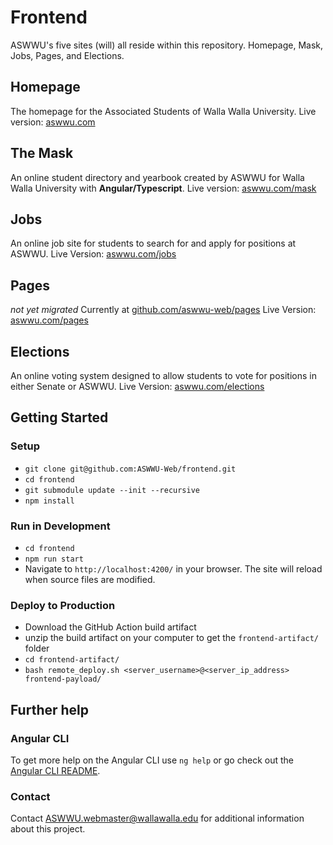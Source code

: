 # Frontend

ASWWU's five sites (will) all reside within this repository. Homepage, Mask, Jobs, Pages, and Elections.

## Homepage

The homepage for the Associated Students of Walla Walla University.
Live version: [aswwu.com](https://aswwu.com)

## The Mask

An online student directory and yearbook created by ASWWU for Walla Walla University with __Angular/Typescript__.
Live version: [aswwu.com/mask](https://aswwu.com/mask/)

## Jobs

An online job site for students to search for and apply for positions at ASWWU.
Live Version: [aswwu.com/jobs](https://aswwu.com/jobs)

## Pages

_not yet migrated_
Currently at [github.com/aswwu-web/pages](https://github.com/aswwu-web/pages)
Live Version: [aswwu.com/pages](https://aswwu.com/pages)

## Elections

An online voting system designed to allow students to vote for positions in either Senate or ASWWU.
Live Version: [aswwu.com/elections](https://aswwu.com/elections)

## Getting Started

### Setup

- `git clone git@github.com:ASWWU-Web/frontend.git`
- `cd frontend`
- `git submodule update --init --recursive`
- `npm install`

### Run in Development

- `cd frontend`
- `npm run start`
- Navigate to `http://localhost:4200/` in your browser. The site will reload when source files are modified.

### Deploy to Production

- Download the GitHub Action build artifact
- unzip the build artifact on your computer to get the `frontend-artifact/` folder
- `cd frontend-artifact/`
- `bash remote_deploy.sh <server_username>@<server_ip_address> frontend-payload/`

## Further help

### Angular CLI

To get more help on the Angular CLI use `ng help` or go check out the [Angular CLI README](https://github.com/angular/angular-cli/blob/master/README.md).

### Contact

Contact [ASWWU.webmaster@wallawalla.edu](mailto:aswwu.webmaster@wallawalla.edu) for additional information about this project.
